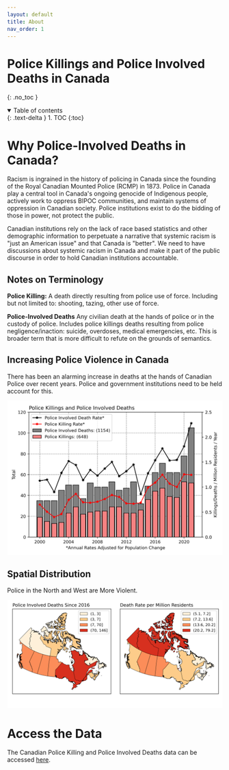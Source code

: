 ```yaml
---
layout: default
title: About
nav_order: 1
---
```



# Police Killings and Police Involved Deaths in Canada
{: .no_toc }

<details open markdown="block">
  <summary>
    Table of contents
  </summary>
  {: .text-delta }
1. TOC
{:toc}
</details>

# Why Police-Involved Deaths in Canada?

Racism is ingrained in the history of policing in Canada since the founding of the Royal Canadian Mounted Police (RCMP) in 1873.  Police in Canada play a central tool in Canada's ongoing genocide of Indigenous people, actively work to oppress BIPOC communities, and maintain systems of oppression in Canadian society.  Police institutions exist to do the bidding of those in power, not protect the public.

Canadian institutions rely on the lack of race based statistics and other demographic information to perpetuate a narrative that systemic racism is "just an American issue" and that Canada is "better".  We need to have discussions about systemic racism in Canada and make it part of the public discourse in order to hold Canadian institutions accountable.

## Notes on Terminology

**Police Killing:** A death directly resulting from police use of force.  Including but not limited to: shooting, tazing, other use of force.

**Police-Involved Deaths**  Any civilian death at the hands of police or in the custody of police.  Includes police killings deaths resulting from police negligence/inaction: suicide, overdoses, medical emergencies, etc.  This is broader term that is more difficult to refute on the grounds of semantics.  

## Increasing Police Violence in Canada

There has been an alarming increase in deaths at the hands of Canadian Police over recent years.  Police and government institutions need to be held account for this.

<img src='docs/images/Annual.png' width='600'>

## Spatial Distribution

Police in the North and West are More Violent.

<img src='docs/images/PID_by_Prov.png'>

# Access the Data

The Canadian Police Killing and Police Involved Deaths data can be accessed [here](https://github.com/Police-Involved-Deaths-CA/Data/tree/main/MostRecentUpdate).
